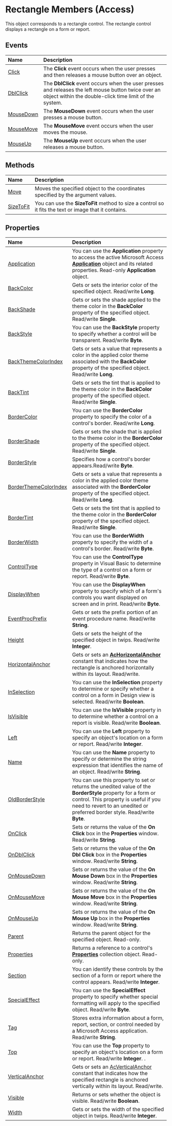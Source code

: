
# Rectangle Members (Access)


This object corresponds to a rectangle control. The rectangle control displays a rectangle on a form or report.


## Events



|**Name**|**Description**|
|:-----|:-----|
|[Click](959cbabf-ac13-f449-e313-50beadd2d83d.md)|The  **Click** event occurs when the user presses and then releases a mouse button over an object.|
|[DblClick](cc43d05a-b8a6-8a6b-8baf-74ad3753515f.md)|The  **DblClick** event occurs when the user presses and releases the left mouse button twice over an object within the double-click time limit of the system.|
|[MouseDown](10b02033-87d7-53af-2878-d9a0e14e7ec1.md)|The  **MouseDown** event occurs when the user presses a mouse button.|
|[MouseMove](3d91c9c3-1425-0651-1960-19dcba47ea00.md)|The  **MouseMove** event occurs when the user moves the mouse.|
|[MouseUp](cac916c9-47b0-df58-e66a-4fc923fbb2d3.md)|The  **MouseUp** event occurs when the user releases a mouse button.|

## Methods



|**Name**|**Description**|
|:-----|:-----|
|[Move](d5550716-69f9-fcdd-3547-1178b2c1a9f0.md)|Moves the specified object to the coordinates specified by the argument values.|
|[SizeToFit](29ff6110-19e8-3503-aab6-d0af7cee20b5.md)|You can use the  **SizeToFit** method to size a control so it fits the text or image that it contains.|

## Properties



|**Name**|**Description**|
|:-----|:-----|
|[Application](0e15e9ea-3a67-a256-0629-f9a2b698fe7c.md)|You can use the  **Application** property to access the active Microsoft Access **[Application](aefb0713-97e6-e2c7-e530-8fd2e1316a55.md)** object and its related properties. Read-only **Application** object.|
|[BackColor](c9825328-ad33-2edb-1381-51b61976ac2b.md)|Gets or sets the interior color of the specified object. Read/write  **Long**.|
|[BackShade](917bbe83-940a-edc5-8c6d-230af220d641.md)|Gets or sets the shade applied to the theme color in the  **BackColor** property of the specified object. Read/write **Single**.|
|[BackStyle](e522ef3b-b397-c931-7978-2193b3f74b14.md)|You can use the  **BackStyle** property to specify whether a control will be transparent. Read/write **Byte**.|
|[BackThemeColorIndex](8a83be63-159d-c5df-4e0a-a04d72a61a46.md)|Gets or sets a value that represents a color in the applied color theme associated with the  **BackColor** property of the specified object. Read/write **Long**.|
|[BackTint](623b7f0d-b48d-c50f-a139-99b4853b885d.md)|Gets or sets the tint that is applied to the theme color in the  **BackColor** property of the specified object. Read/write **Single**.|
|[BorderColor](3863c99e-b68f-42e2-b7e9-637c5f5a3b63.md)|You can use the  **BorderColor** property to specify the color of a control's border. Read/write **Long**.|
|[BorderShade](dc5281e3-9a1a-4d07-2b40-613883117c58.md)|Gets or sets the shade that is applied to the theme color in the  **BorderColor** property of the specified object. Read/write **Single**.|
|[BorderStyle](bad22da0-baf8-6373-5d3b-55c4da0d4304.md)|Specifies how a control's border appears.Read/write  **Byte**.|
|[BorderThemeColorIndex](9256ceb3-6754-7c02-9625-2e79d5f0de01.md)|Gets or sets a value that represents a color in the applied color theme associated with the  **BorderColor** property of the specified object. Read/write **Long**.|
|[BorderTint](0fda73df-4394-7399-3b54-84d80f56aeea.md)|Gets or sets the tint that is applied to the theme color in the  **BorderColor** property of the specified object. Read/write **Single**.|
|[BorderWidth](03ef9eb4-f688-5724-3a5c-b2824bfd3839.md)|You can use the  **BorderWidth** property to specify the width of a control's border. Read/write **Byte**.|
|[ControlType](08fff4a9-4f15-c65f-5c3e-74d4ef4cf400.md)|You can use the  **ControlType** property in Visual Basic to determine the type of a control on a form or report. Read/write **Byte**.|
|[DisplayWhen](b8aaae52-6f39-82ad-9eec-f4d0e5b885ff.md)|You can use the  **DisplayWhen** property to specify which of a form's controls you want displayed on screen and in print. Read/write **Byte**.|
|[EventProcPrefix](7a7781fb-e715-b44c-39ac-6763114ab848.md)|Gets or sets the prefix portion of an event procedure name. Read/write  **String**.|
|[Height](1446cfaa-c8ca-8572-ff73-ef2d6a631788.md)|Gets or sets the height of the specified object in twips. Read/write  **Integer**.|
|[HorizontalAnchor](f00173af-cb55-516f-de3e-293414d8fd08.md)|Gets or sets an  **[AcHorizontalAnchor](2b9f0574-252d-7957-d25d-cb382d2cee73.md)** constant that indicates how the rectangle is anchored horizontally within its layout. Read/write.|
|[InSelection](549eb50f-a2a2-1f40-3267-9490d6035058.md)|You can use the  **InSelection** property to determine or specify whether a control on a form in Design view is selected. Read/write **Boolean**.|
|[IsVisible](dee5811d-c80c-9c9b-8b89-dd2bf327bf5c.md)|You can use the  **IsVisible** property in to determine whether a control on a report is visible. Read/write **Boolean**.|
|[Left](8526cd4c-2664-8ea0-3f4d-de40436ed8ed.md)|You can use the  **Left** property to specify an object's location on a form or report. Read/write **Integer**.|
|[Name](d7eb4ffa-ee60-2bd0-cd91-4f4ce681794c.md)|You can use the  **Name** property to specify or determine the string expression that identifies the name of an object. Read/write **String**.|
|[OldBorderStyle](cf94d8cb-512e-64ab-58db-d3013cfee9d2.md)|You can use this property to set or returns the unedited value of the  **BorderStyle** property for a form or control. This property is useful if you need to revert to an unedited or preferred border style. Read/write **Byte**.|
|[OnClick](7b0802ec-3320-44fc-09b5-8f6ed65c32de.md)|Sets or returns the value of the  **On Click** box in the **Properties** window. Read/write **String**.|
|[OnDblClick](2ab4d3e2-26d9-c3e1-4558-7861b00174ab.md)|Sets or returns the value of the  **On Dbl Click** box in the **Properties** window. Read/write **String**.|
|[OnMouseDown](cb63a4ea-455c-8b15-70e0-454a51902add.md)|Sets or returns the value of the  **On Mouse Down** box in the **Properties** window. Read/write **String**.|
|[OnMouseMove](691aad82-38cd-9caf-a4b2-90b3f24a8056.md)|Sets or returns the value of the  **On Mouse Move** box in the **Properties** window. Read/write **String**.|
|[OnMouseUp](dbea1e29-6084-1728-2b2c-2a17312b451e.md)|Sets or returns the value of the  **On Mouse Up** box in the **Properties** window. Read/write **String**.|
|[Parent](543f205c-03fe-cc58-d467-dbfdfe438438.md)|Returns the parent object for the specified object. Read-only.|
|[Properties](0820fe59-ae97-be99-16f6-996f65d717c8.md)|Returns a reference to a control's **[Properties](7e888aad-e783-dfc5-46df-9d92c89cfc35.md)** collection object. Read-only.|
|[Section](60c253a2-aefc-f85a-b928-f34548f10713.md)|You can identify these controls by the section of a form or report where the control appears. Read/write  **Integer**.|
|[SpecialEffect](c46e207a-123b-7ec2-b21c-99c6d507aee7.md)|You can use the  **SpecialEffect** property to specify whether special formatting will apply to the specified object. Read/write **Byte**.|
|[Tag](5d69a71f-0b68-0f2d-d2fc-80de9544bd06.md)|Stores extra information about a form, report, section, or control needed by a Microsoft Access application. Read/write  **String**.|
|[Top](ae012c86-a595-9804-c9ac-3bade01d480f.md)|You can use the  **Top** property to specify an object's location on a form or report. Read/write **Integer**. .|
|[VerticalAnchor](f963072a-4d2c-874a-2989-f1c05c04e2f5.md)|Gets or sets an [AcVerticalAnchor](08f16c8b-1566-cfad-795a-cb65a91c4e52.md) constant that indicates how the specified rectangle is anchored vertically within its layout. Read/write.|
|[Visible](189ade15-1523-7543-8382-73d53c1c0f86.md)|Returns or sets whether the object is visible. Read/write  **Boolean**.|
|[Width](78a6f0ca-2a29-933b-11d2-ec6967d00898.md)|Gets or sets the width of the specified object in twips. Read/write  **Integer**.|
